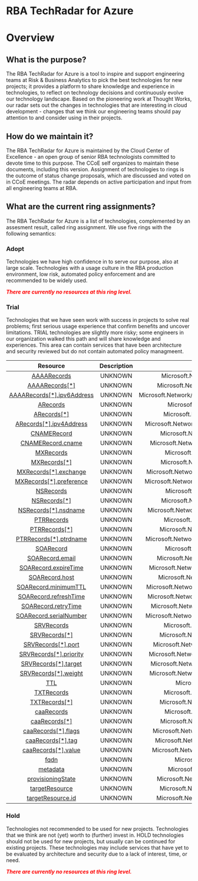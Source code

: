 
RBA TechRadar for Azure
=======================

# Overview

## What is the purpose?


The RBA TechRadar for Azure is a tool to inspire and support engineering teams at Risk & Business Analytics to pick the best technologies for new projects; it provides a platform to share knowledge and experience in technologies, to reflect on technology decisions and continuously evolve our technology landscape.  Based on the pioneering work at Thought Works, our radar sets out the changes in technologies that are interesting in cloud development - changes that we think our engineering teams should pay attention to and consider using in their projects.
## How do we maintain it?


The RBA TechRadar for Azure is maintained by the Cloud Center of Excellence - an open group of senior RBA technologists committed to devote time to this purpose.  The CCoE self organizes to maintain these documents, including this version.  Assignment of technologies to rings is the outcome of status change proposals, which are discussed and voted on in CCoE meetings.  The radar depends on active participation and input from all engineering teams at RBA.
## What are the current ring assignments?


The RBA TechRadar for Azure is a list of technologies, complemented by an assesment result, called ring assignment.  We use five rings with the following semantics:
### Adopt


Technologies we have high confidence in to serve our purpose, also at large scale.  Technologies with a usage culture in the RBA production environment, low risk, automated policy enforcement and are recommended to be widely used.  
  
***<font color="red"> There are currently no resources at this ring level. </font>***
### Trial


Technologies that we have seen work with success in projects to solve real problems;  first serious usage experience that confirm benefits and uncover limitations.  TRIAL technologies are slightly more risky; some engineers in our organization walked this path and will share knowledge and experiences.  This area can contain services that have been architecture and security reviewed but do not contain automated policy managmeent.  

|Resource|Description|Path|Status|
| :---: | :---: | :---: | :---: |
|[AAAARecords](https://github.com/openrba/python-azure-techradar/blob/master/Microsoft.Network/dnszones/MX/AAAARecords/README.md)|UNKNOWN|Microsoft.Network/dnszones/MX/AAAARecords|TRIAL|
|[AAAARecords[*]](https://github.com/openrba/python-azure-techradar/blob/master/Microsoft.Network/dnszones/MX/AAAARecords[*]/README.md)|UNKNOWN|Microsoft.Network/dnszones/MX/AAAARecords[*]|TRIAL|
|[AAAARecords[*].ipv6Address](https://github.com/openrba/python-azure-techradar/blob/master/Microsoft.Network/dnszones/MX/AAAARecords[*].ipv6Address/README.md)|UNKNOWN|Microsoft.Network/dnszones/MX/AAAARecords[*].ipv6Address|TRIAL|
|[ARecords](https://github.com/openrba/python-azure-techradar/blob/master/Microsoft.Network/dnszones/MX/ARecords/README.md)|UNKNOWN|Microsoft.Network/dnszones/MX/ARecords|TRIAL|
|[ARecords[*]](https://github.com/openrba/python-azure-techradar/blob/master/Microsoft.Network/dnszones/MX/ARecords[*]/README.md)|UNKNOWN|Microsoft.Network/dnszones/MX/ARecords[*]|TRIAL|
|[ARecords[*].ipv4Address](https://github.com/openrba/python-azure-techradar/blob/master/Microsoft.Network/dnszones/MX/ARecords[*].ipv4Address/README.md)|UNKNOWN|Microsoft.Network/dnszones/MX/ARecords[*].ipv4Address|TRIAL|
|[CNAMERecord](https://github.com/openrba/python-azure-techradar/blob/master/Microsoft.Network/dnszones/MX/CNAMERecord/README.md)|UNKNOWN|Microsoft.Network/dnszones/MX/CNAMERecord|TRIAL|
|[CNAMERecord.cname](https://github.com/openrba/python-azure-techradar/blob/master/Microsoft.Network/dnszones/MX/CNAMERecord.cname/README.md)|UNKNOWN|Microsoft.Network/dnszones/MX/CNAMERecord.cname|TRIAL|
|[MXRecords](https://github.com/openrba/python-azure-techradar/blob/master/Microsoft.Network/dnszones/MX/MXRecords/README.md)|UNKNOWN|Microsoft.Network/dnszones/MX/MXRecords|TRIAL|
|[MXRecords[*]](https://github.com/openrba/python-azure-techradar/blob/master/Microsoft.Network/dnszones/MX/MXRecords[*]/README.md)|UNKNOWN|Microsoft.Network/dnszones/MX/MXRecords[*]|TRIAL|
|[MXRecords[*].exchange](https://github.com/openrba/python-azure-techradar/blob/master/Microsoft.Network/dnszones/MX/MXRecords[*].exchange/README.md)|UNKNOWN|Microsoft.Network/dnszones/MX/MXRecords[*].exchange|TRIAL|
|[MXRecords[*].preference](https://github.com/openrba/python-azure-techradar/blob/master/Microsoft.Network/dnszones/MX/MXRecords[*].preference/README.md)|UNKNOWN|Microsoft.Network/dnszones/MX/MXRecords[*].preference|TRIAL|
|[NSRecords](https://github.com/openrba/python-azure-techradar/blob/master/Microsoft.Network/dnszones/MX/NSRecords/README.md)|UNKNOWN|Microsoft.Network/dnszones/MX/NSRecords|TRIAL|
|[NSRecords[*]](https://github.com/openrba/python-azure-techradar/blob/master/Microsoft.Network/dnszones/MX/NSRecords[*]/README.md)|UNKNOWN|Microsoft.Network/dnszones/MX/NSRecords[*]|TRIAL|
|[NSRecords[*].nsdname](https://github.com/openrba/python-azure-techradar/blob/master/Microsoft.Network/dnszones/MX/NSRecords[*].nsdname/README.md)|UNKNOWN|Microsoft.Network/dnszones/MX/NSRecords[*].nsdname|TRIAL|
|[PTRRecords](https://github.com/openrba/python-azure-techradar/blob/master/Microsoft.Network/dnszones/MX/PTRRecords/README.md)|UNKNOWN|Microsoft.Network/dnszones/MX/PTRRecords|TRIAL|
|[PTRRecords[*]](https://github.com/openrba/python-azure-techradar/blob/master/Microsoft.Network/dnszones/MX/PTRRecords[*]/README.md)|UNKNOWN|Microsoft.Network/dnszones/MX/PTRRecords[*]|TRIAL|
|[PTRRecords[*].ptrdname](https://github.com/openrba/python-azure-techradar/blob/master/Microsoft.Network/dnszones/MX/PTRRecords[*].ptrdname/README.md)|UNKNOWN|Microsoft.Network/dnszones/MX/PTRRecords[*].ptrdname|TRIAL|
|[SOARecord](https://github.com/openrba/python-azure-techradar/blob/master/Microsoft.Network/dnszones/MX/SOARecord/README.md)|UNKNOWN|Microsoft.Network/dnszones/MX/SOARecord|TRIAL|
|[SOARecord.email](https://github.com/openrba/python-azure-techradar/blob/master/Microsoft.Network/dnszones/MX/SOARecord.email/README.md)|UNKNOWN|Microsoft.Network/dnszones/MX/SOARecord.email|TRIAL|
|[SOARecord.expireTime](https://github.com/openrba/python-azure-techradar/blob/master/Microsoft.Network/dnszones/MX/SOARecord.expireTime/README.md)|UNKNOWN|Microsoft.Network/dnszones/MX/SOARecord.expireTime|TRIAL|
|[SOARecord.host](https://github.com/openrba/python-azure-techradar/blob/master/Microsoft.Network/dnszones/MX/SOARecord.host/README.md)|UNKNOWN|Microsoft.Network/dnszones/MX/SOARecord.host|TRIAL|
|[SOARecord.minimumTTL](https://github.com/openrba/python-azure-techradar/blob/master/Microsoft.Network/dnszones/MX/SOARecord.minimumTTL/README.md)|UNKNOWN|Microsoft.Network/dnszones/MX/SOARecord.minimumTTL|TRIAL|
|[SOARecord.refreshTime](https://github.com/openrba/python-azure-techradar/blob/master/Microsoft.Network/dnszones/MX/SOARecord.refreshTime/README.md)|UNKNOWN|Microsoft.Network/dnszones/MX/SOARecord.refreshTime|TRIAL|
|[SOARecord.retryTime](https://github.com/openrba/python-azure-techradar/blob/master/Microsoft.Network/dnszones/MX/SOARecord.retryTime/README.md)|UNKNOWN|Microsoft.Network/dnszones/MX/SOARecord.retryTime|TRIAL|
|[SOARecord.serialNumber](https://github.com/openrba/python-azure-techradar/blob/master/Microsoft.Network/dnszones/MX/SOARecord.serialNumber/README.md)|UNKNOWN|Microsoft.Network/dnszones/MX/SOARecord.serialNumber|TRIAL|
|[SRVRecords](https://github.com/openrba/python-azure-techradar/blob/master/Microsoft.Network/dnszones/MX/SRVRecords/README.md)|UNKNOWN|Microsoft.Network/dnszones/MX/SRVRecords|TRIAL|
|[SRVRecords[*]](https://github.com/openrba/python-azure-techradar/blob/master/Microsoft.Network/dnszones/MX/SRVRecords[*]/README.md)|UNKNOWN|Microsoft.Network/dnszones/MX/SRVRecords[*]|TRIAL|
|[SRVRecords[*].port](https://github.com/openrba/python-azure-techradar/blob/master/Microsoft.Network/dnszones/MX/SRVRecords[*].port/README.md)|UNKNOWN|Microsoft.Network/dnszones/MX/SRVRecords[*].port|TRIAL|
|[SRVRecords[*].priority](https://github.com/openrba/python-azure-techradar/blob/master/Microsoft.Network/dnszones/MX/SRVRecords[*].priority/README.md)|UNKNOWN|Microsoft.Network/dnszones/MX/SRVRecords[*].priority|TRIAL|
|[SRVRecords[*].target](https://github.com/openrba/python-azure-techradar/blob/master/Microsoft.Network/dnszones/MX/SRVRecords[*].target/README.md)|UNKNOWN|Microsoft.Network/dnszones/MX/SRVRecords[*].target|TRIAL|
|[SRVRecords[*].weight](https://github.com/openrba/python-azure-techradar/blob/master/Microsoft.Network/dnszones/MX/SRVRecords[*].weight/README.md)|UNKNOWN|Microsoft.Network/dnszones/MX/SRVRecords[*].weight|TRIAL|
|[TTL](https://github.com/openrba/python-azure-techradar/blob/master/Microsoft.Network/dnszones/MX/TTL/README.md)|UNKNOWN|Microsoft.Network/dnszones/MX/TTL|TRIAL|
|[TXTRecords](https://github.com/openrba/python-azure-techradar/blob/master/Microsoft.Network/dnszones/MX/TXTRecords/README.md)|UNKNOWN|Microsoft.Network/dnszones/MX/TXTRecords|TRIAL|
|[TXTRecords[*]](https://github.com/openrba/python-azure-techradar/blob/master/Microsoft.Network/dnszones/MX/TXTRecords[*]/README.md)|UNKNOWN|Microsoft.Network/dnszones/MX/TXTRecords[*]|TRIAL|
|[caaRecords](https://github.com/openrba/python-azure-techradar/blob/master/Microsoft.Network/dnszones/MX/caaRecords/README.md)|UNKNOWN|Microsoft.Network/dnszones/MX/caaRecords|TRIAL|
|[caaRecords[*]](https://github.com/openrba/python-azure-techradar/blob/master/Microsoft.Network/dnszones/MX/caaRecords[*]/README.md)|UNKNOWN|Microsoft.Network/dnszones/MX/caaRecords[*]|TRIAL|
|[caaRecords[*].flags](https://github.com/openrba/python-azure-techradar/blob/master/Microsoft.Network/dnszones/MX/caaRecords[*].flags/README.md)|UNKNOWN|Microsoft.Network/dnszones/MX/caaRecords[*].flags|TRIAL|
|[caaRecords[*].tag](https://github.com/openrba/python-azure-techradar/blob/master/Microsoft.Network/dnszones/MX/caaRecords[*].tag/README.md)|UNKNOWN|Microsoft.Network/dnszones/MX/caaRecords[*].tag|TRIAL|
|[caaRecords[*].value](https://github.com/openrba/python-azure-techradar/blob/master/Microsoft.Network/dnszones/MX/caaRecords[*].value/README.md)|UNKNOWN|Microsoft.Network/dnszones/MX/caaRecords[*].value|TRIAL|
|[fqdn](https://github.com/openrba/python-azure-techradar/blob/master/Microsoft.Network/dnszones/MX/fqdn/README.md)|UNKNOWN|Microsoft.Network/dnszones/MX/fqdn|TRIAL|
|[metadata](https://github.com/openrba/python-azure-techradar/blob/master/Microsoft.Network/dnszones/MX/metadata/README.md)|UNKNOWN|Microsoft.Network/dnszones/MX/metadata|TRIAL|
|[provisioningState](https://github.com/openrba/python-azure-techradar/blob/master/Microsoft.Network/dnszones/MX/provisioningState/README.md)|UNKNOWN|Microsoft.Network/dnszones/MX/provisioningState|TRIAL|
|[targetResource](https://github.com/openrba/python-azure-techradar/blob/master/Microsoft.Network/dnszones/MX/targetResource/README.md)|UNKNOWN|Microsoft.Network/dnszones/MX/targetResource|TRIAL|
|[targetResource.id](https://github.com/openrba/python-azure-techradar/blob/master/Microsoft.Network/dnszones/MX/targetResource.id/README.md)|UNKNOWN|Microsoft.Network/dnszones/MX/targetResource.id|TRIAL|

### Hold


Technologies not recommended to be used for new projects. Technologies that we think are not (yet) worth to (further) invest in.  HOLD technologies should not be used for new projects, but usually can be continued for existing projects.  These technologies may include services that have yet to be evaluated by architecture and security due to a lack of interest, time, or need.  
  
***<font color="red"> There are currently no resources at this ring level. </font>***